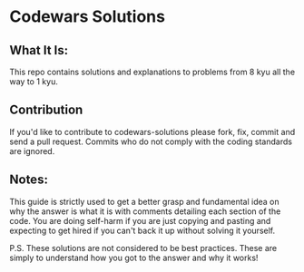 # Codewars Solutions

## What It Is:
This repo contains solutions and explanations to problems from 8 kyu all the way
to 1 kyu.

## Contribution
If you'd like to contribute to codewars-solutions please fork, fix, commit and send a pull request. Commits who do not comply with the coding standards are ignored.

## Notes:
This guide is strictly used to get a better grasp and fundamental idea on why
the answer is what it is with comments detailing each section of the code. You
are doing self-harm if you are just copying and pasting and expecting to get
hired if you can't back it up without solving it yourself.

P.S. These solutions are not considered to be best practices. These are simply
to understand how you got to the answer and why it works!
